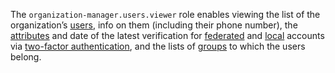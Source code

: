 The `organization-manager.users.viewer` role enables viewing the list of the organization’s [users](../../../overview/roles-and-resources.md#users), info on them (including their phone number), the [attributes](../../../organization/operations/setup-federation.md#claims-mapping) and date of the latest verification for [federated](../../../organization/operations/setup-federation.md#claims-mapping) and [local](../../../organization/operations/setup-federation.md#claims-mapping) accounts via [two-factor authentication](../../../organization/concepts/mfa.md), and the lists of [groups](../../../organization/operations/setup-federation.md#claims-mapping) to which the users belong.
